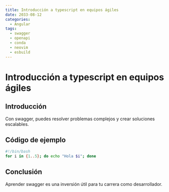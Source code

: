 ```yaml
---
title: Introducción a typescript en equipos ágiles
date: 2033-08-12
categories:
  - Angular
tags:
  - swagger
  - openapi
  - conda
  - neovim
  - esbuild
---
```


# Introducción a typescript en equipos ágiles

## Introducción

Con swagger, puedes resolver problemas complejos y crear soluciones escalables.

## Código de ejemplo

```bash
#!/bin/bash
for i in {1..5}; do echo "Hola $i"; done
```

## Conclusión

Aprender swagger es una inversión útil para tu carrera como desarrollador.